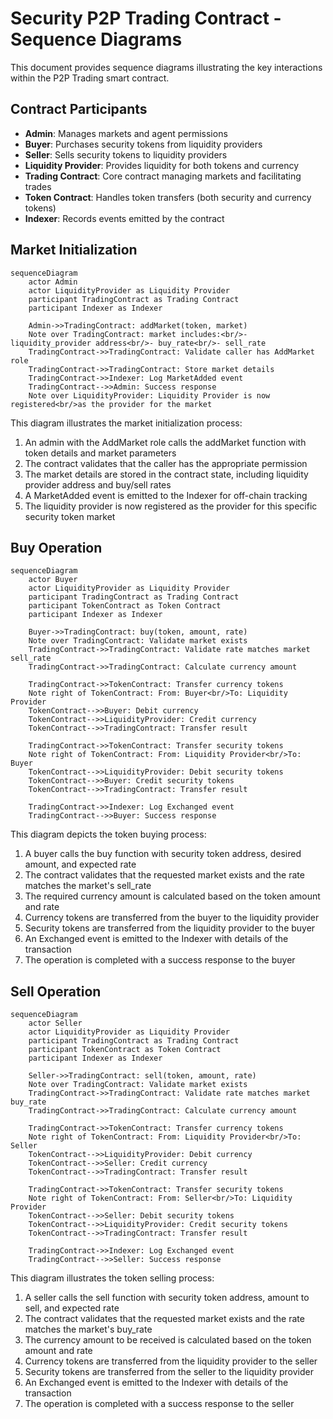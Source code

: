 # Security P2P Trading Contract - Sequence Diagrams

This document provides sequence diagrams illustrating the key interactions within the P2P Trading smart contract.

## Contract Participants

- **Admin**: Manages markets and agent permissions
- **Buyer**: Purchases security tokens from liquidity providers
- **Seller**: Sells security tokens to liquidity providers
- **Liquidity Provider**: Provides liquidity for both tokens and currency
- **Trading Contract**: Core contract managing markets and facilitating trades
- **Token Contract**: Handles token transfers (both security and currency tokens)
- **Indexer**: Records events emitted by the contract

## Market Initialization

```mermaid
sequenceDiagram
    actor Admin
    actor LiquidityProvider as Liquidity Provider
    participant TradingContract as Trading Contract
    participant Indexer as Indexer

    Admin->>TradingContract: addMarket(token, market)
    Note over TradingContract: market includes:<br/>- liquidity_provider address<br/>- buy_rate<br/>- sell_rate
    TradingContract->>TradingContract: Validate caller has AddMarket role
    TradingContract->>TradingContract: Store market details
    TradingContract->>Indexer: Log MarketAdded event
    TradingContract-->>Admin: Success response
    Note over LiquidityProvider: Liquidity Provider is now registered<br/>as the provider for the market
```

This diagram illustrates the market initialization process:

1. An admin with the AddMarket role calls the addMarket function with token details and market parameters
2. The contract validates that the caller has the appropriate permission
3. The market details are stored in the contract state, including liquidity provider address and buy/sell rates
4. A MarketAdded event is emitted to the Indexer for off-chain tracking
5. The liquidity provider is now registered as the provider for this specific security token market

## Buy Operation

```mermaid
sequenceDiagram
    actor Buyer
    actor LiquidityProvider as Liquidity Provider
    participant TradingContract as Trading Contract
    participant TokenContract as Token Contract
    participant Indexer as Indexer

    Buyer->>TradingContract: buy(token, amount, rate)
    Note over TradingContract: Validate market exists
    TradingContract->>TradingContract: Validate rate matches market sell_rate
    TradingContract->>TradingContract: Calculate currency amount

    TradingContract->>TokenContract: Transfer currency tokens
    Note right of TokenContract: From: Buyer<br/>To: Liquidity Provider
    TokenContract-->>Buyer: Debit currency
    TokenContract-->>LiquidityProvider: Credit currency
    TokenContract-->>TradingContract: Transfer result

    TradingContract->>TokenContract: Transfer security tokens
    Note right of TokenContract: From: Liquidity Provider<br/>To: Buyer
    TokenContract-->>LiquidityProvider: Debit security tokens
    TokenContract-->>Buyer: Credit security tokens
    TokenContract-->>TradingContract: Transfer result

    TradingContract->>Indexer: Log Exchanged event
    TradingContract-->>Buyer: Success response
```

This diagram depicts the token buying process:

1. A buyer calls the buy function with security token address, desired amount, and expected rate
2. The contract validates that the requested market exists and the rate matches the market's sell_rate
3. The required currency amount is calculated based on the token amount and rate
4. Currency tokens are transferred from the buyer to the liquidity provider
5. Security tokens are transferred from the liquidity provider to the buyer
6. An Exchanged event is emitted to the Indexer with details of the transaction
7. The operation is completed with a success response to the buyer

## Sell Operation

```mermaid
sequenceDiagram
    actor Seller
    actor LiquidityProvider as Liquidity Provider
    participant TradingContract as Trading Contract
    participant TokenContract as Token Contract
    participant Indexer as Indexer

    Seller->>TradingContract: sell(token, amount, rate)
    Note over TradingContract: Validate market exists
    TradingContract->>TradingContract: Validate rate matches market buy_rate
    TradingContract->>TradingContract: Calculate currency amount

    TradingContract->>TokenContract: Transfer currency tokens
    Note right of TokenContract: From: Liquidity Provider<br/>To: Seller
    TokenContract-->>LiquidityProvider: Debit currency
    TokenContract-->>Seller: Credit currency
    TokenContract-->>TradingContract: Transfer result

    TradingContract->>TokenContract: Transfer security tokens
    Note right of TokenContract: From: Seller<br/>To: Liquidity Provider
    TokenContract-->>Seller: Debit security tokens
    TokenContract-->>LiquidityProvider: Credit security tokens
    TokenContract-->>TradingContract: Transfer result

    TradingContract->>Indexer: Log Exchanged event
    TradingContract-->>Seller: Success response
```

This diagram illustrates the token selling process:

1. A seller calls the sell function with security token address, amount to sell, and expected rate
2. The contract validates that the requested market exists and the rate matches the market's buy_rate
3. The currency amount to be received is calculated based on the token amount and rate
4. Currency tokens are transferred from the liquidity provider to the seller
5. Security tokens are transferred from the seller to the liquidity provider
6. An Exchanged event is emitted to the Indexer with details of the transaction
7. The operation is completed with a success response to the seller
